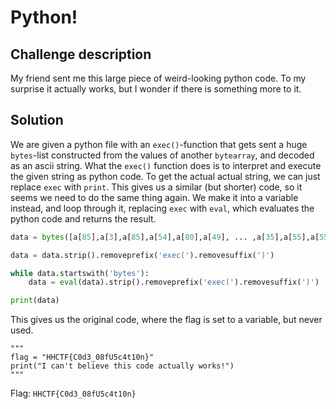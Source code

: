 # Python!

## Challenge description

My friend sent me this large piece of weird-looking python code. To my surprise it actually works, but I wonder if there is something more to it.

## Solution

We are given a python file with an `exec()`-function that gets sent a huge `bytes`-list constructed from the values of another `bytearray`, and decoded as an ascii string. What the `exec()` function does is to interpret and execute the given string as python code. To get the actual actual string, we can just replace `exec` with `print`. This gives us a similar (but shorter) code, so it seems we need to do the same thing again. We make it into a variable instead, and loop through it, replacing `exec` with `eval`, which evaluates the python code and returns the result.

```python
data = bytes([a[85],a[3],a[85],a[54],a[80],a[49], ... ,a[35],a[55],a[55]]).decode("ascii")

data = data.strip().removeprefix('exec(').removesuffix(')')

while data.startswith('bytes'):
    data = eval(data).strip().removeprefix('exec(').removesuffix(')')

print(data)
```
This gives us the original code, where the flag is set to a variable, but never used.

```
"""
flag = "HHCTF{C0d3_08fU5c4t10n}"
print("I can't believe this code actually works!")
"""
```

Flag: `HHCTF{C0d3_08fU5c4t10n}`